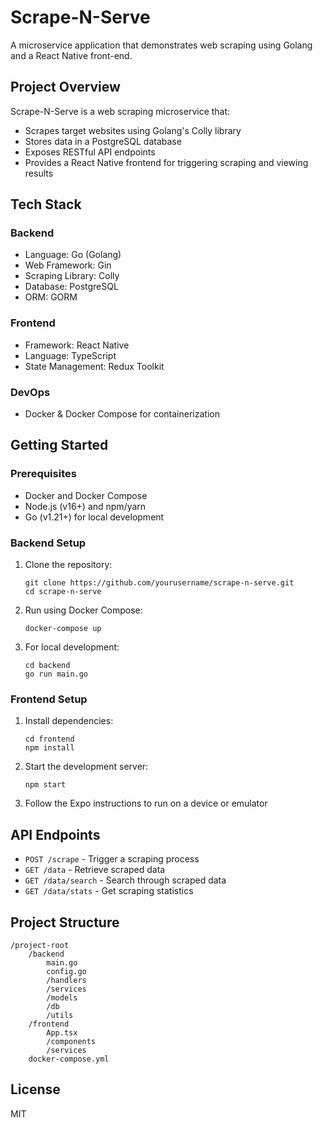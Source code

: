 # Scrape-N-Serve

A microservice application that demonstrates web scraping using Golang and a React Native front-end.

## Project Overview

Scrape-N-Serve is a web scraping microservice that:
- Scrapes target websites using Golang's Colly library
- Stores data in a PostgreSQL database
- Exposes RESTful API endpoints
- Provides a React Native frontend for triggering scraping and viewing results

## Tech Stack

### Backend
- Language: Go (Golang)
- Web Framework: Gin
- Scraping Library: Colly
- Database: PostgreSQL
- ORM: GORM

### Frontend
- Framework: React Native
- Language: TypeScript
- State Management: Redux Toolkit

### DevOps
- Docker & Docker Compose for containerization

## Getting Started

### Prerequisites
- Docker and Docker Compose
- Node.js (v16+) and npm/yarn
- Go (v1.21+) for local development

### Backend Setup

1. Clone the repository:
   ```
   git clone https://github.com/yourusername/scrape-n-serve.git
   cd scrape-n-serve
   ```

2. Run using Docker Compose:
   ```
   docker-compose up
   ```

3. For local development:
   ```
   cd backend
   go run main.go
   ```

### Frontend Setup

1. Install dependencies:
   ```
   cd frontend
   npm install
   ```

2. Start the development server:
   ```
   npm start
   ```

3. Follow the Expo instructions to run on a device or emulator

## API Endpoints

- `POST /scrape` - Trigger a scraping process
- `GET /data` - Retrieve scraped data
- `GET /data/search` - Search through scraped data
- `GET /data/stats` - Get scraping statistics

## Project Structure

```
/project-root
    /backend
        main.go
        config.go
        /handlers
        /services
        /models
        /db
        /utils
    /frontend
        App.tsx
        /components
        /services
    docker-compose.yml
```

## License

MIT